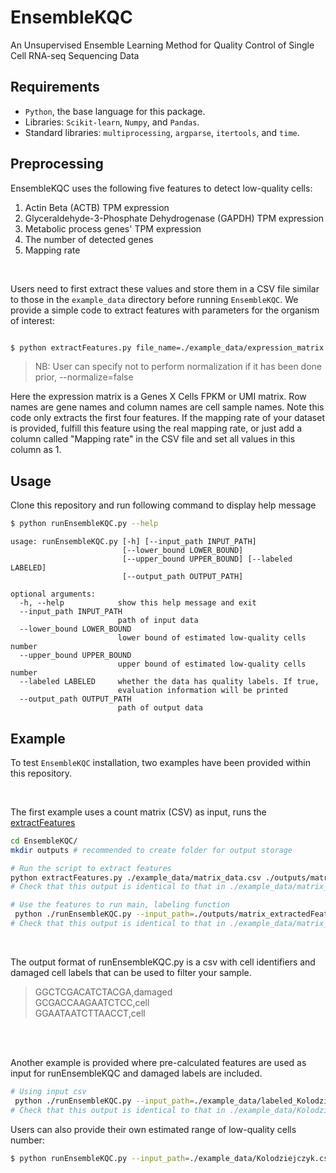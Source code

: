 # EnsembleKQC
An Unsupervised Ensemble Learning Method for Quality Control of Single Cell RNA-seq Sequencing Data

## Requirements
* ```Python```, the base language for this package. 
* Libraries: ```Scikit-learn```, ```Numpy```, and ```Pandas```.
* Standard libraries: ```multiprocessing```, ```argparse```, ```itertools```, and ```time```.

## Preprocessing
EnsembleKQC uses the following five features to detect low-quality cells:
1. Actin Beta (ACTB) TPM expression
2. Glyceraldehyde-3-Phosphate Dehydrogenase (GAPDH) TPM expression
3. Metabolic process genes' TPM expression
4. The number of detected genes
5. Mapping rate

<br>

Users need to first extract these values and store them in a CSV file similar to those in the `example_data` directory before running ```EnsembleKQC```. We provide a simple code to extract features with parameters for the organism of interest:

```bash

$ python extractFeatures.py file_name=./example_data/expression_matrix.csv out_file_name=./output_data/features.csv organism=human

```
>
> NB: User can specify not to perform normalization if it has been done prior, --normalize=false
> 

Here the expression matrix is a Genes X Cells FPKM or UMI matrix. Row names are gene names and column names are cell sample names. Note this code only extracts the first four features. If the mapping rate of your dataset is provided, fulfill this feature using the real mapping rate, or just add a column called "Mapping rate" in the CSV file and set all values in this column as 1.

## Usage
Clone this repository and run following command to display help message

```bash
$ python runEnsembleKQC.py --help
```
```
usage: runEnsembleKQC.py [-h] [--input_path INPUT_PATH]
                         [--lower_bound LOWER_BOUND]
                         [--upper_bound UPPER_BOUND] [--labeled LABELED]
                         [--output_path OUTPUT_PATH]

optional arguments:
  -h, --help            show this help message and exit
  --input_path INPUT_PATH
                        path of input data
  --lower_bound LOWER_BOUND
                        lower bound of estimated low-quality cells number
  --upper_bound UPPER_BOUND
                        upper bound of estimated low-quality cells number
  --labeled LABELED     whether the data has quality labels. If true,
                        evaluation information will be printed
  --output_path OUTPUT_PATH
                        path of output data
```
## Example
To test ```EnsembleKQC``` installation, two examples have been provided within this repository.

<br>

The first example uses a count matrix (CSV) as input, runs the [extractFeatures](https://github.com/AlicenJoyHenning/EnsembleKQC/blob/master/extractFeatures.py)

```bash
cd EnsembleKQC/
mkdir outputs # recommended to create folder for output storage

# Run the script to extract features
python extractFeatures.py ./example_data/matrix_data.csv ./outputs/matrix_extractedFeatures.csv human --normalize=true
# Check that this output is identical to that in ./example_data/matrix_extractedFeatures.csv

# Use the features to run main, labeling function
 python ./runEnsembleKQC.py --input_path=./outputs/matrix_extractedFeatures.csv --labeled=false --output_path=./outputs/matrix_results.csv
# Check that this output is identical to that in ./example_data/matrix_results.csv
```

<br>

The output format of runEnsembleKQC.py is a csv with cell identifiers and damaged cell labels that can be used to filter your sample. 
> GGCTCGACATCTACGA,damaged <br>
> GCGACCAAGAATCTCC,cell <br>
> GGAATAATCTTAACCT,cell

<br>
<br>

Another example is provided where pre-calculated features are used as input for runEnsembleKQC and damaged labels are included.
```bash
# Using input csv
 python ./runEnsembleKQC.py --input_path=./example_data/labeled_Kolodziejczyk.csv --labeled=true --output_path=./outputs/Kolodziejczyk_results.csv
# Check that this output is identical to that in ./example_data/Kolodziejczyk_results.csv
```

Users can also provide their own estimated range of low-quality cells number:
```bash
$ python runEnsembleKQC.py --input_path=./example_data/Kolodziejczyk.csv --lower_bound=10 --upper_bound=50 --labeled=true --output_path=./outputs/results.csv
```

